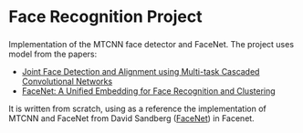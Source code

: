 # Face Recognition Project
###

Implementation of the MTCNN face detector and FaceNet. The project uses model from the papers:
 - [Joint Face Detection and Alignment using Multi-task Cascaded Convolutional Networks](https://arxiv.org/abs/1604.02878)
 - [FaceNet: A Unified Embedding for Face Recognition and Clustering](http://arxiv.org/abs/1503.03832)

It is written from scratch, using as a reference the implementation of MTCNN and FaceNet from David Sandberg ([FaceNet](https://github.com/davidsandberg/facenet/)) in Facenet. 
